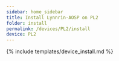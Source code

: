 ```yaml
---
sidebar: home_sidebar
title: Install Lynnrin-AOSP on PL2
folder: install
permalink: /devices/PL2/install
device: PL2
---
```

{% include templates/device_install.md %}
